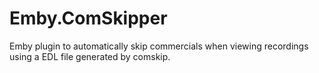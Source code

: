 # Emby.ComSkipper
Emby plugin to automatically skip commercials when viewing recordings using a EDL file generated by comskip.
